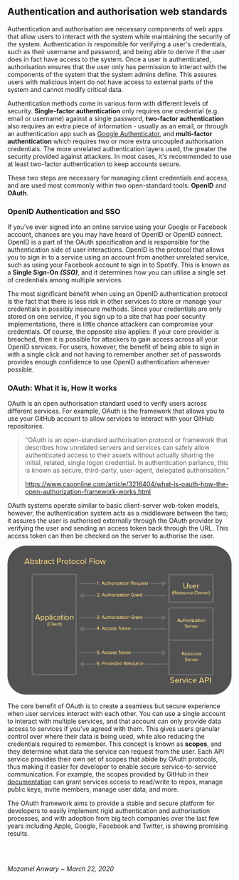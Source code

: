 ## Authentication and authorisation web standards

Authentication and authorisation are necessary components of web apps that allow users to interact  with the system while maintaining the security of the system. Authentication is responsible for verifying a user's credentials, such as their username and password, and being able to derive if the user does in fact have access to the system. Once a user is authenticated, authorisation ensures that the user only has permission to interact with the components of the system that the system admins define. This assures users with malicious intent do not have access to external parts of the system and cannot modify critical data.

Authentication methods come in various form with different levels of security. **Single-factor authentication** only requires one credential (e.g. email or username) against a single password, **two-factor authentication** also requires an extra piece of information - usually as an email, or through an authentication app such as [Google Authenticator](https://play.google.com/store/apps/details?id=com.google.android.apps.authenticator2&hl=en_AU), and **multi-factor authentication** which requires two or more extra uncoupled authorisation credentials. The more unrelated authentication layers used, the greater the security provided against attackers. In most cases, it's recommended to use at least two-factor authentication to keep accounts secure.

These two steps are necessary for managing client credentials and access, and are used most commonly within two open-standard tools: **OpenID** and **OAuth**.



### OpenID Authentication and SSO

If you've ever signed into an online service using your Google or Facebook account, chances are you may have heard of OpenID or OpenID connect. OpenID is a part of the OAuth specification and is responsible for the authentication side of user interactions. OpenID is the protocol that allows you to sign in to a service using an account from another unrelated service, such as using your Facebook account to sign in to Spotify. This is known as a **Single Sign-On** ***(SSO)***, and it determines how you can utilise a single set of credentials among multiple services.

The most significant benefit when using an OpenID authentication protocol is the fact that there is less risk in other services to store or manage your credentials in possibly insecure methods. Since your credentials are only stored on one service, if you sign up to a site that has poor security implementations, there is little chance attackers can compromise your credentials. Of course, the opposite also applies: if your core provider is breached, then it is possible for attackers to gain access across all your OpenID services. For users, however, the benefit of being able to sign in with a single click and not having to remember another set of passwords provides enough confidence to use OpenID authentication whenever possible. 



### OAuth: What it is, How it works

OAuth is an open authorisation standard used to verify users across different services. For example, OAuth is the framework that allows you to use your GitHub account to allow services to interact with your GitHub repositories.

> "OAuth is an open-standard authorisation protocol or framework that describes how unrelated servers and services can safely allow authenticated access to their assets without actually sharing the initial, related, single logon credential. In authentication parlance, this is known as secure, third-party, user-agent, delegated authorisation."
>
> https://www.csoonline.com/article/3216404/what-is-oauth-how-the-open-authorization-framework-works.html

OAuth systems operate similar to basic client-server web-token models, however, the authentication system acts as a middleware between the two; it assures the user is authorised externally through the OAuth provider by verifying the user and sending an access token back through the URL. This access token can then be checked on the server to authorise the user. 

<p align="center"><img src="https://raw.githubusercontent.com/atude/portfolio-blog/master/_assets/4_oauth.png" alt="oauth-model" style="zoom:80%; max-width: 100%;" /></p>

The core benefit of OAuth is to create a seamless but secure experience when user services interact with each other. You can use a single account to interact with multiple services, and that account can only provide data access to services if you've agreed with them. This gives users granular control over where their data is being used, while also reducing the credentials required to remember.  This concept is known as **scopes**, and they determine what data the service can request from the user. Each API service provides their own set of scopes that abide by OAuth protocols, thus making it easier for developer to enable secure service-to-service communication. For example, the scopes provided by GitHub in their [documentation](https://developer.github.com/apps/building-oauth-apps/understanding-scopes-for-oauth-apps/) can grant services access to read/write to repos, manage public keys, invite members, manage user data, and more.

The OAuth framework aims to provide a stable and secure platform for developers to easily implement rigid authentication and authorisation processes, and with adoption from big tech companies over the last few years including Apple, Google, Facebook and Twitter, is showing promising results. 

&nbsp;  
&nbsp;  

*Mozamel Anwary ~ March 22, 2020*